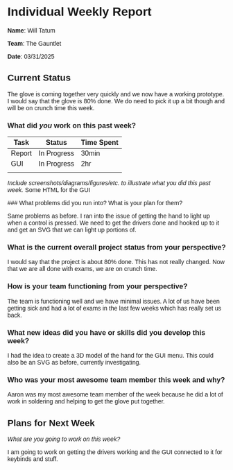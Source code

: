 # Individual Weekly Report

**Name**: Will Tatum

**Team**: The Gauntlet

**Date**: 03/31/2025

## Current Status
The glove is coming together very quickly and we now have a working prototype. I would say that the glove is 80% done. We do need to pick it up a bit though and will be on crunch time this week.

### What did _you_ work on this past week?

| Task | Status | Time Spent | 
| ---- | ------ | ---------- |
|   Report   |    In Progress    |      30min      |
|   GUI   |    In Progress    |     2hr       |
|      |        |            |

*Include screenshots/diagrams/figures/etc. to illustrate what you did this past week.*
Some HTML for the GUI
<head>
  <meta charset="UTF-8">
  <title>Glove Settings Menu</title>
  <style>
    body { font-family: sans-serif; margin: 20px; }
    .settings, .hand-display, .simulate { margin-bottom: 30px; }
    .sensor-input { margin: 10px 0; }
    .sensor-label { display: inline-block; width: 120px; }
    #handImage { width: 300px; }
    .sensor-btn { margin-right: 10px; margin-bottom: 5px; }
  </style>
</head>
### What problems did you run into? What is your plan for them?

Same problems as before. I ran into the issue of getting the hand to light up when a control is pressed. We need to get the drivers done and hooked up to it and get an SVG that we can light up portions of.

### What is the current overall project status from your perspective? 

I would say that the project is about 80% done. This has not really changed. Now that we are all done with exams, we are on crunch time.

### How is your team functioning from your perspective?

The team is functioning well and we have minimal issues. A lot of us have been getting sick and had a lot of exams in the last few weeks which has really set us back.

### What new ideas did you have or skills did you develop this week?

I had the idea to create a 3D model of the hand for the GUI menu. This could also be an SVG as before, currently investigating.

### Who was your most awesome team member this week and why?

Aaron was my most awesome team member of the week because he did a lot of work in soldering and helping to get the glove put together.

## Plans for Next Week

*What are you going to work on this week?*

I am going to work on getting the drivers working and the GUI connected to it for keybinds and stuff.
